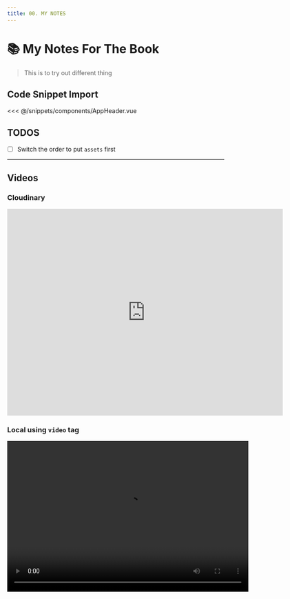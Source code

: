 ```yaml
---
title: 00. MY NOTES
---
```


# :books: My Notes For The Book

> This is to try out different thing

## Code Snippet Import

<<< @/snippets/components/AppHeader.vue

## TODOS

<!-- TODO: Switch the order to put `assets` first -->

- [ ] Switch the order to put `assets` first

---

## Videos

### Cloudinary

<div class="iframe-wrapper">
<iframe src="https://player.cloudinary.com/embed/?cloud_name=dkrcloudinary&public_id=cli-setup&fluid=true&controls=true&show_jump_controls=true&floating_when_not_visible=false&source_types%5B0%5D=mp4" width="640" height="480" allow="autoplay; fullscreen; encrypted-media; picture-in-picture" allowfullscreen="allowfullscreen" frameborder="0"></iframe>
</div>

### Local using `video` tag

<video width="560" height="350" controls>
  <source src="videos/cli-setup-video.mov" type="video/mp4">
  Your browser does not support the video tag.
</video>
